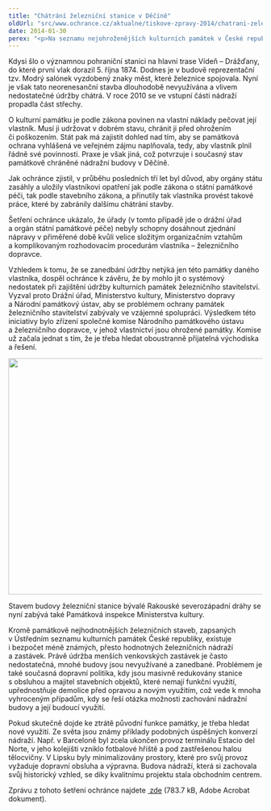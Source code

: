 ```yaml
---
title: "Chátrání železniční stanice v Děčíně"
oldUrl: "src/www.ochrance.cz/aktualne/tiskove-zpravy-2014/chatrani-zeleznicni-stanice-v-decine"
date: 2014-01-30
perex: "<p>Na seznamu nejohroženějších kulturních památek v České republice je i 7 objektů železničního stavitelství. K nejzanedbanějším patří i budova železniční stanice bývalé Rakouské severozápadní dráhy Děčín-východ v Ústeckém kraji, jejímž stavem se zabýval i ombudsman.</p>"
---
```


<!-- imported from the old website -->

<p>Kdysi šlo o významnou pohraniční stanici na hlavní trase Vídeň – Drážďany, do které první vlak dorazil 5. října 1874. Dodnes je v budově reprezentační tzv. Modrý salónek vyzdobený znaky měst, které železnice spojovala. Nyní je však tato neorenesanční stavba dlouhodobě nevyužívána a vlivem nedostatečné údržby chátrá. V roce 2010 se ve vstupní části nádraží propadla část střechy. </p><p>O kulturní památku je podle zákona povinen na vlastní náklady pečovat její vlastník. Musí ji udržovat v dobrém stavu, chránit ji před ohrožením či poškozením. Stát pak má zajistit dohled nad tím, aby se památková ochrana vyhlášená ve veřejném zájmu naplňovala, tedy, aby vlastník plnil řádně své povinnosti. Praxe je však jiná, což potvrzuje i současný stav památkově chráněné nádražní budovy v Děčíně.</p><p>Jak ochránce zjistil, v průběhu posledních tří let byl důvod, aby orgány státu zasáhly a uložily vlastníkovi opatření jak podle zákona o státní památkové péči, tak podle stavebního zákona, a přinutily tak vlastníka provést takové práce, které by zabránily dalšímu chátrání stavby.</p><p>Šetření ochránce ukázalo, že úřady (v tomto případě jde o drážní úřad a orgán státní památkové péče) nebyly schopny dosáhnout zjednání nápravy v přiměřené době kvůli velice složitým organizačním vztahům a komplikovaným rozhodovacím procedurám vlastníka – železničního dopravce.</p><p>Vzhledem k tomu, že se zanedbání údržby netýká jen této památky daného vlastníka, dospěl ochránce k závěru, že by mohlo jít o systémový nedostatek při zajištění údržby kulturních památek železničního stavitelství. Vyzval proto Drážní úřad, Ministerstvo kultury, Ministerstvo dopravy a Národní památkový ústav, aby se problémem ochrany památek železničního stavitelství zabývaly ve vzájemné spolupráci. Výsledkem této iniciativy bylo zřízení společné komise Národního památkového ústavu a železničního dopravce, v jehož vlastnictví jsou ohrožené památky. Komise už začala jednat s tím, že je třeba hledat oboustranně přijatelná východiska a řešení. </p><p><img src="https://www.ochrance.cz/uploads/RTEmagicC_Decin-nadrazi2.jpg.jpg" height="468" width="624" alt="" /></p><p>Stavem budovy železniční stanice bývalé Rakouské severozápadní dráhy se nyní zabývá také Památková inspekce Ministerstva kultury.</p><p>Kromě památkově nejhodnotnějších železničních staveb, zapsaných v Ústředním seznamu kulturních památek České republiky, existuje i bezpočet méně známých, přesto hodnotných železničních nádraží a zastávek. Právě údržba menších venkovských zastávek je často nedostatečná, mnohé budovy jsou nevyužívané a zanedbané. Problémem je také současná dopravní politika, kdy jsou masivně redukovány stanice s obsluhou a majitel stavebních objektů, které nemají funkční využití, upřednostňuje demolice před opravou a novým využitím, což vede k mnoha vyhroceným případům, kdy se řeší otázka možnosti zachování nádražní budovy a její budoucí využití.</p><p>Pokud skutečně dojde ke ztrátě původní funkce památky, je třeba hledat nové využití. Ze světa jsou známy příklady podobných úspěšných konverzí nádraží. Např. v Barceloně byl zcela ukončen provoz terminálu Estacio del Norte, v jeho kolejišti vzniklo fotbalové hřiště a pod zastřešenou halou tělocvičny. V Lipsku byly minimalizovány prostory, které pro svůj provoz vyžaduje dopravní obsluha a výpravna. Budova nádraží, která si zachovala svůj historický vzhled, se díky kvalitnímu projektu stala obchodním centrem.</p><p>Zprávu z tohoto šetření ochránce najdete <a title="Otevření do nového okna" href="https://www.ochrance.cz/fileadmin/user_upload/STANOVISKA/Pamatkova_pece/Kulturni_pamatky/4102-2013-VOP-ZS.pdf" target="_blank"><img alt="" src="https://www.ochrance.cz/typo3/ext/od_linkdesc/icons/pdf.gif" class="od_linkdesc_icon" /> zde</a> (783.7 kB, Adobe Acrobat dokument).</p>
